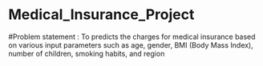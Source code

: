 # Medical_Insurance_Project
#Problem statement : To predicts the charges for medical insurance based on various input parameters such as age, gender, BMI (Body Mass Index), number of children, smoking habits, and region
